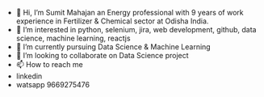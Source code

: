 - 👋 Hi, I’m Sumit Mahajan an Energy professional with 9 years of work experience in Fertilizer & Chemical sector at Odisha India. 
- 👀 I’m interested in python, selenium, jira, web development, github, data science, machine learning, reactjs
- 🌱 I’m currently pursuing Data Science & Machine Learning 
- 💞️ I’m looking to collaborate on Data Science project
- 📫 How to reach me 
- linkedin
- watsapp 9669275476

<!---
sumitpythonwala/sumitpythonwala is a ✨ special ✨ repository because its `README.md` (this file) appears on your GitHub profile.
You can click the Preview link to take a look at your changes.
--->
